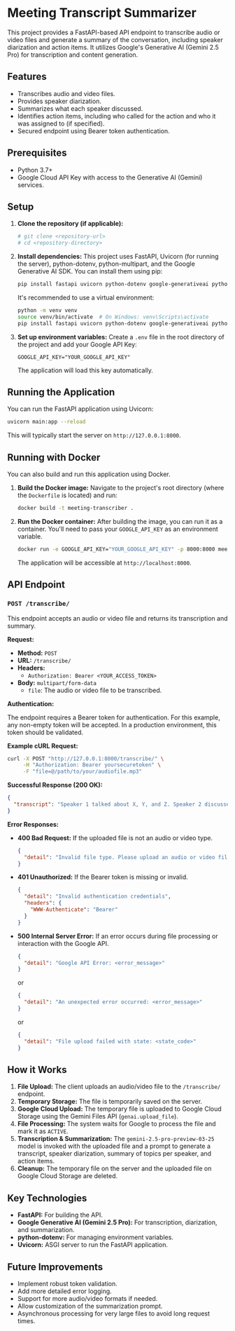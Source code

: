 # Meeting Transcript Summarizer

This project provides a FastAPI-based API endpoint to transcribe audio or video files and generate a summary of the conversation, including speaker diarization and action items. It utilizes Google's Generative AI (Gemini 2.5 Pro) for transcription and content generation.

## Features

- Transcribes audio and video files.
- Provides speaker diarization.
- Summarizes what each speaker discussed.
- Identifies action items, including who called for the action and who it was assigned to (if specified).
- Secured endpoint using Bearer token authentication.

## Prerequisites

- Python 3.7+
- Google Cloud API Key with access to the Generative AI (Gemini) services.

## Setup

1.  **Clone the repository (if applicable):**
    ```bash
    # git clone <repository-url>
    # cd <repository-directory>
    ```

2.  **Install dependencies:**
    This project uses FastAPI, Uvicorn (for running the server), python-dotenv, python-multipart, and the Google Generative AI SDK. You can install them using pip:
    ```bash
    pip install fastapi uvicorn python-dotenv google-generativeai python-multipart
    ```
    It's recommended to use a virtual environment:
    ```bash
    python -m venv venv
    source venv/bin/activate  # On Windows: venv\Scripts\activate
    pip install fastapi uvicorn python-dotenv google-generativeai python-multipart
    ```

3.  **Set up environment variables:**
    Create a `.env` file in the root directory of the project and add your Google API Key:
    ```env
    GOOGLE_API_KEY="YOUR_GOOGLE_API_KEY"
    ```
    The application will load this key automatically.

## Running the Application

You can run the FastAPI application using Uvicorn:

```bash
uvicorn main:app --reload
```

This will typically start the server on `http://127.0.0.1:8000`.

## Running with Docker

You can also build and run this application using Docker.

1.  **Build the Docker image:**
    Navigate to the project's root directory (where the `Dockerfile` is located) and run:
    ```bash
    docker build -t meeting-transcriber .
    ```

2.  **Run the Docker container:**
    After building the image, you can run it as a container. You'll need to pass your `GOOGLE_API_KEY` as an environment variable.
    ```bash
    docker run -e GOOGLE_API_KEY="YOUR_GOOGLE_API_KEY" -p 8000:8000 meeting-transcriber
    ```
    The application will be accessible at `http://localhost:8000`.

## API Endpoint

### `POST /transcribe/`

This endpoint accepts an audio or video file and returns its transcription and summary.

**Request:**

-   **Method:** `POST`
-   **URL:** `/transcribe/`
-   **Headers:**
    -   `Authorization: Bearer <YOUR_ACCESS_TOKEN>`
-   **Body:** `multipart/form-data`
    -   `file`: The audio or video file to be transcribed.

**Authentication:**

The endpoint requires a Bearer token for authentication. For this example, any non-empty token will be accepted. In a production environment, this token should be validated.

**Example cURL Request:**

```bash
curl -X POST "http://127.0.0.1:8000/transcribe/" \
     -H "Authorization: Bearer yoursecuretoken" \
     -F "file=@/path/to/your/audiofile.mp3"
```

**Successful Response (200 OK):**

```json
{
  "transcript": "Speaker 1 talked about X, Y, and Z. Speaker 2 discussed A, B, and C. Action: John to follow up on task P by EOD, assigned by Jane."
}
```

**Error Responses:**

-   **400 Bad Request:** If the uploaded file is not an audio or video type.
    ```json
    {
      "detail": "Invalid file type. Please upload an audio or video file."
    }
    ```
-   **401 Unauthorized:** If the Bearer token is missing or invalid.
    ```json
    {
      "detail": "Invalid authentication credentials",
      "headers": {
        "WWW-Authenticate": "Bearer"
      }
    }
    ```
-   **500 Internal Server Error:** If an error occurs during file processing or interaction with the Google API.
    ```json
    {
      "detail": "Google API Error: <error_message>"
    }
    ```
    or
    ```json
    {
      "detail": "An unexpected error occurred: <error_message>"
    }
    ```
    or
    ```json
    {
      "detail": "File upload failed with state: <state_code>"
    }
    ```

## How it Works

1.  **File Upload:** The client uploads an audio/video file to the `/transcribe/` endpoint.
2.  **Temporary Storage:** The file is temporarily saved on the server.
3.  **Google Cloud Upload:** The temporary file is uploaded to Google Cloud Storage using the Gemini Files API (`genai.upload_file`).
4.  **File Processing:** The system waits for Google to process the file and mark it as `ACTIVE`.
5.  **Transcription & Summarization:** The `gemini-2.5-pro-preview-03-25` model is invoked with the uploaded file and a prompt to generate a transcript, speaker diarization, summary of topics per speaker, and action items.
6.  **Cleanup:** The temporary file on the server and the uploaded file on Google Cloud Storage are deleted.

## Key Technologies

-   **FastAPI:** For building the API.
-   **Google Generative AI (Gemini 2.5 Pro):** For transcription, diarization, and summarization.
-   **python-dotenv:** For managing environment variables.
-   **Uvicorn:** ASGI server to run the FastAPI application.

## Future Improvements

-   Implement robust token validation.
-   Add more detailed error logging.
-   Support for more audio/video formats if needed.
-   Allow customization of the summarization prompt.
-   Asynchronous processing for very large files to avoid long request times.
